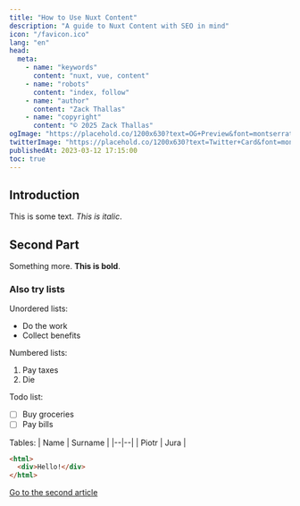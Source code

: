 ```yaml
---
title: "How to Use Nuxt Content"
description: "A guide to Nuxt Content with SEO in mind"
icon: "/favicon.ico"
lang: "en"
head:
  meta:
    - name: "keywords"
      content: "nuxt, vue, content"
    - name: "robots"
      content: "index, follow"
    - name: "author"
      content: "Zack Thallas"
    - name: "copyright"
      content: "© 2025 Zack Thallas"
ogImage: "https://placehold.co/1200x630?text=OG+Preview&font=montserrat"
twitterImage: "https://placehold.co/1200x630?text=Twitter+Card&font=montserrat"
publishedAt: 2023-03-12 17:15:00
toc: true
---
```


## Introduction

This is some text. _This is italic_.

## Second Part

Something more. **This is bold**.

### Also try lists

Unordered lists:

- Do the work
- Collect benefits

Numbered lists:

1. Pay taxes
2. Die

Todo list:

- [ ] Buy groceries
- [ ] Pay bills

Tables:
| Name | Surname |
|--|--|
| Piotr | Jura |

```html
<html>
  <div>Hello!</div>
</html>
```

[Go to the second article](/blog/second)
